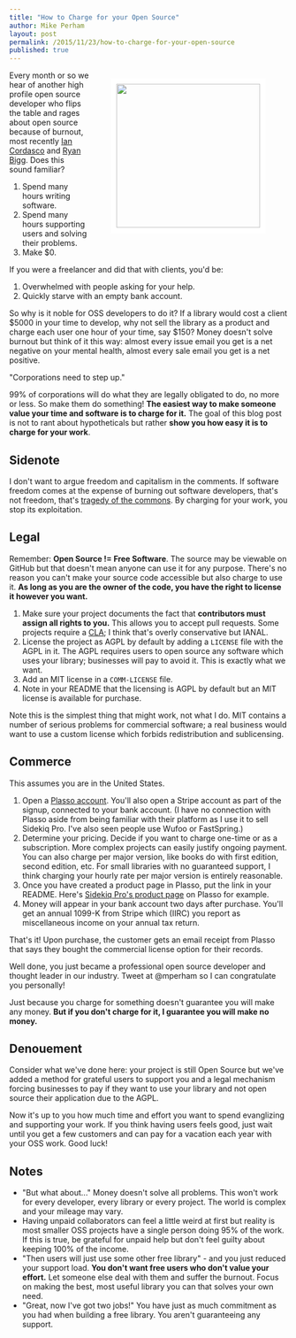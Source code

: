 ```yaml
---
title: "How to Charge for your Open Source"
author: Mike Perham
layout: post
permalink: /2015/11/23/how-to-charge-for-your-open-source
published: true
---
```


<figure style="float: right;">
  <img style="border: solid white 10px;" src="http://www.slate.com/content/dam/slate/blogs/moneybox/2014/10/24/find_unclaimed_property_check_these_sites_to_see_if_somebody_owes_you_money/109471093-currency-is-seen-in-this-january-30-2001-image-afp.jpg.CROP.promo-mediumlarge.jpg" width="260px" />
</figure>

Every month or so we hear of another high profile open source developer
who flips the table and rages about open source because of burnout, most recently [Ian Cordasco](http://www.coglib.com/~icordasc/blog/2015/11/corporations-and-oss-do-not-mix.html) and [Ryan Bigg](http://ryanbigg.com/2015/11/open-source-work/).
Does this sound familiar?

1. Spend many hours writing software.
2. Spend many hours supporting users and solving their problems.
3. Make $0.

If you were a freelancer and did that with clients, you'd be:

1. Overwhelmed with people asking for your help.
2. Quickly starve with an empty bank account.

So why is it noble for OSS developers to do it?  If a library would cost
a client $5000 in your time to develop, why not sell the library as a product
and charge each user one hour of your time, say $150?  Money doesn't
solve burnout but think of it this way: almost every issue email you get is a
net negative on your mental health, almost every sale email you get is a net
positive.

"Corporations need to step up."

99% of corporations will do what they are legally obligated to do, no more or less.
So make them do something!  **The easiest way to make someone value your time and software is to charge for it.**
The goal of this blog post is not to rant about hypotheticals but rather
**show you how easy it is to charge for your work**.

## Sidenote

I don't want to argue freedom and capitalism in the comments.  If software freedom comes at
the expense of burning out software developers, that's not freedom,
that's [tragedy of the commons](https://en.wikipedia.org/wiki/Tragedy_of_the_commons).
By charging for your work, you stop its exploitation.

## Legal

Remember: **Open Source != Free Software**.  The source may be viewable
on GitHub but that doesn't mean anyone can use it for any purpose.
There's no reason you can't make your source code accessible but also
charge to use it.  **As long as you are the owner of the code, you have
the right to license it however you want.**

1. Make sure your project documents the fact that **contributors must
   assign all rights to you.** This allows you to accept pull requests.  Some
projects require a [CLA](http://oss-watch.ac.uk/resources/cla); I
think that's overly conservative but IANAL.
2. License the project as AGPL by default by adding a `LICENSE` file with
   the AGPL in it.  The AGPL requires users to open source any software
   which uses your library; businesses will pay to avoid it.  This is exactly what we want.
3. Add an MIT license in a `COMM-LICENSE` file.
4. Note in your README that the licensing is AGPL by default but an MIT
   license is available for purchase.

Note this is the simplest thing that might work, not what I do.  MIT contains a number
of serious problems for commercial software; a real business would want to use a custom license which
forbids redistribution and sublicensing.

## Commerce

This assumes you are in the United States.

1. Open a [Plasso account](https://plasso.co/).  You'll also open a
   Stripe account as part of the signup, connected to your bank account.
   (I have no connection with Plasso aside from being familiar with
   their platform as I use it to sell Sidekiq Pro.  I've also seen
   people use Wufoo or FastSpring.)
2. Determine your pricing.  Decide if you want to charge one-time or
   as a subscription.  More complex projects can easily justify
   ongoing payment.  You can also charge per major version,
   like books do with first edition, second edition, etc.
   For small libraries with no guaranteed support, I think charging your
   hourly rate per major version is entirely reasonable.
3. Once you have created a product page in Plasso, put the link in your README.
   Here's [Sidekiq Pro's product page](https://plasso.co/s/YSeEjhi5ga) on Plasso for example.
4. Money will appear in your bank account two days after purchase.
   You'll get an annual 1099-K from Stripe which (IIRC) you report as
   miscellaneous income on your annual tax return.


That's it!  Upon purchase, the customer gets an email receipt from Plasso that says they
bought the commercial license option for their records.

Well done, you just became a professional open source developer
and thought leader in our industry.  Tweet at @mperham so I can congratulate
you personally!

Just because you charge for something doesn't guarantee you will
make any money.  **But if you don't charge for it, I guarantee you will make no
money.**

## Denouement

Consider what we've done here: your project is still Open Source but
we've added a method for grateful users to support you and a legal mechanism forcing
businesses to pay if they want to use your library and not open
source their application due to the AGPL.

Now it's up to you how much time and effort you want to spend evanglizing and
supporting your work.  If you think having users feels good, just wait until you get a few
customers and can pay for a vacation each year with your OSS work. Good luck!

## Notes

* "But what about..." Money doesn't solve all problems.  This won't work for
every developer, every library or every project.  The world is complex and your mileage may vary.
* Having unpaid collaborators can feel a little weird at first but reality is
most smaller OSS projects have a single person doing 95% of the work.
If this is true, be grateful for unpaid help but don't feel guilty about keeping 100% of the income.
* "Then users will just use some other free library" - and you just
reduced your support load.  **You don't want free users who don't value your effort.**
Let someone else deal with them and suffer the burnout.
Focus on making the best, most useful library you can that solves your
own need.
* "Great, now I've got two jobs!" You have just as much
commitment as you had when building a free library. You aren't
guaranteeing any support.
